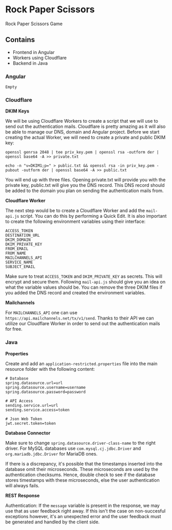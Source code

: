 # Rock Paper Scissors
Rock Paper Scissors Game

## Contains

- Frontend in Angular
- Workers using Cloudflare
- Backend in Java

### Angular

`Empty`

### Cloudflare

**DKIM Keys**

We will be using Cloudflare Workers to create a script that we will use to send out the authentication mails. Cloudflare is pretty amazing as it will also be able to manage our DNS, domain and Angular project. Before we start creating the actual Worker, we will need to create a private and public DKIM key:

```
openssl genrsa 2048 | tee priv_key.pem | openssl rsa -outform der | openssl base64 -A >> private.txt
```

```
echo -n "v=DKIM1;p=" > public.txt && openssl rsa -in priv_key.pem -pubout -outform der | openssl base64 -A >> public.txt
```

You will end up with three files. Opening private.txt will provide you with the private key, public.txt will give you the DNS record. This DNS record should be added to the domain you plan on sending the authentication mails from.

**Cloudflare Worker**

The next step would be to create a Cloudflare Worker and add the `mail-api.js` script. You can do this by performing a Quick Edit. It is also important to create the following environment variables using their interface:

```
ACCESS_TOKEN	
DESTINATION_URL
DKIM_DOMAIN
DKIM_PRIVATE_KEY	
FROM_EMAIL
FROM_NAME
MAILCHANNELS_API
SERVICE_NAME
SUBJECT_EMAIL
```

Make sure to treat `ACCESS_TOKEN` and `DKIM_PRIVATE_KEY` as secrets. This will encrypt and secure them. Following `mail-api.js` should give you an idea on what the variable values should be. You can remove the three DKIM files if you added the DNS record and created the environment variables.

**Mailchannels**

For `MAILCHANNELS_API` one can use `https://api.mailchannels.net/tx/v1/send`. Thanks to their API we can utilize our Cloudflare Worker in order to send out the authentication mails for free.

### Java

**Properties**

Create and add an `application-restricted.properties` file into the main resource folder with the following content:

```
# Database
spring.datasource.url=url
spring.datasource.username=username
spring.datasource.password=password

# API Access
sending.service.url=url
sending.service.access=token

# Json Web Token
jwt.secret.token=token
```

**Database Connector**

Make sure to change `spring.datasource.driver-class-name` to the right driver. For MySQL databases use `com.mysql.cj.jdbc.Driver` and `org.mariadb.jdbc.Driver` for MariaDB ones.

If there is a discrepancy, it's possible that the timestamps inserted into the database omit their microseconds. These microseconds are used by the authentication checksums. Hence, double check to see if the database stores timestamps with these microseconds, else the user authentication will always fails.

**REST Response**

Authentication: If the `message` variable is present in the response, we may use that as user feedback right away. If this isn't the case on non-succesful exceptions however, it's an unexpected error and the user feedback must be generated and handled by the client side.